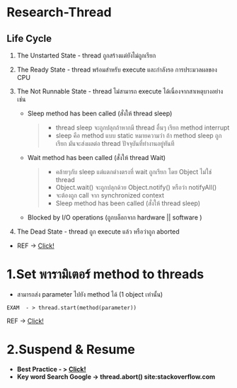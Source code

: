 # Research-Thread

## Life Cycle

 1. The Unstarted State - thread ถูกสร้างแต่ยังไม่ถูกเรียก
 2. The Ready State - thread พร้อมสำหรับ execute และกำลังรอ การประมวลผลของ CPU
 3. The Not Runnable State - thread ไม่สามารถ execute ได้เนื่องจากสาเหตุบางอย่างเช่น
	- Sleep method has been called (สั่งให้ thread sleep) 
	  > - thread sleep จะถูกปลุกถ้าหากมี thread อื่นๆ เรียก method interrupt
	  > - sleep คือ method แบบ static หมายความว่า ถ้า method sleep ถูกเรียก มันจะส่งผลต่อ thread ปัจจุบันที่ทำงานอยู่ทันที
	- Wait method has been called  (สั่งให้ thread Wait)
	  > - คล้ายๆกับ sleep แต่แตกต่างตรงที่  wait ถูกเรียก โดย Object  ไม่ใช่ thread
	  > - Object.wait() จะถูกปลุกด้วย Object.notify() หรือว่า notifyAll()
	  > - จะต้องถูก call จาก synchronized context
	  > - Sleep method has been called (สั่งให้ thread sleep) 
	- Blocked by I/O operations (ถูกบล็อกจาก hardware || software )

 4. The Dead State - thread ถูก execute แล้ว หรือว่าถูก aborted 
- REF -> [Click!](http://www.albahari.com/threading/part2.aspx#_ThreadState)

# 1.Set พารามิเตอร์ method to threads 
- สามารถส่ง parameter ไปยัง method ได้ (1 object เท่านั้น) 
```
EXAM  - > thread.start(method(parameter))
```
REF -> [Click!](http://marcuscode.com/lang/csharp/threads)

# 2.Suspend & Resume
  > 

- **Best Practice - > [Click!](https://docs.microsoft.com/en-us/dotnet/standard/threading/managed-threading-best-practices)**
- **Key word Search Google -> thread.abort() site:stackoverflow.com**
